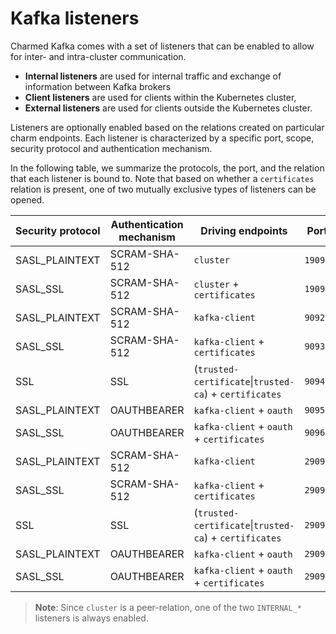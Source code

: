 # Kafka listeners

Charmed Kafka comes with a set of listeners that can be enabled to allow for
inter- and intra-cluster communication. 

- **Internal listeners** are used for internal traffic and exchange of information between Kafka brokers
- **Client listeners** are used for clients within the Kubernetes cluster,
- **External listeners** are used for clients outside the Kubernetes cluster.

Listeners are optionally enabled based on the relations created on particular
charm endpoints. Each listener is characterized by a specific port, scope, security protocol and authentication mechanism.

In the following table, we summarize the protocols, the port, and
the relation that each listener is bound to. Note that based on whether a `certificates`
relation is present, one of two mutually exclusive types of listeners can be 
opened.

| Security protocol | Authentication mechanism | Driving endpoints                                      | Port    | Scope    | Listener name                         |
|-------------------|--------------------------|--------------------------------------------------------|---------|----------|---------------------------------------|
| SASL_PLAINTEXT    | SCRAM-SHA-512            | `cluster`                                              | `19092` | INTERNAL | INTERNAL_SASL_PLAINTEXT_SCRAM_SHA_512 |
| SASL_SSL          | SCRAM-SHA-512            | `cluster` + `certificates`                             | `19093` | INTERNAL | INTERNAL_SASL_SSL_SCRAM_SHA_512       |
| SASL_PLAINTEXT    | SCRAM-SHA-512            | `kafka-client`                                         | `9092`  | CLIENT   | CLIENT_SASL_PLAINTEXT_SCRAM_SHA_512   |
| SASL_SSL          | SCRAM-SHA-512            | `kafka-client` + `certificates`                        | `9093`  | CLIENT   | CLIENT_SASL_SSL_SCRAM_SHA_512         |
| SSL               | SSL                      | (`trusted-certificate`\|`trusted-ca`) + `certificates` | `9094`  | CLIENT   | CLIENT_SSL_SSL                        |
| SASL_PLAINTEXT    | OAUTHBEARER              | `kafka-client` + `oauth`                               | `9095`  | CLIENT   | CLIENT_SASL_PLAINTEXT_OAUTHBEARER     |
| SASL_SSL          | OAUTHBEARER              | `kafka-client` + `oauth` + `certificates`              | `9096`  | CLIENT   | CLIENT_SASL_SSL_OAUTHBEARER           |
| SASL_PLAINTEXT    | SCRAM-SHA-512            | `kafka-client`                                         | `29092` | EXTERNAL | EXTERNAL_SASL_PLAINTEXT_SCRAM_SHA_512 |
| SASL_SSL          | SCRAM-SHA-512            | `kafka-client` + `certificates`                        | `29093` | EXTERNAL | EXTERNAL_SASL_SSL_SCRAM_SHA_512       |
| SSL               | SSL                      | (`trusted-certificate`\|`trusted-ca`) + `certificates` | `29094` | EXTERNAL | EXTERNAL_SSL_SSL                      |
| SASL_PLAINTEXT    | OAUTHBEARER              | `kafka-client` + `oauth`                               | `29095` | EXTERNAL | EXTERNAL_SASL_PLAINTEXT_OAUTHBEARER   |
| SASL_SSL          | OAUTHBEARER              | `kafka-client` + `oauth` + `certificates`              | `29096` | EXTERNAL | EXTERNAL_SASL_SSL_OAUTHBEARER         |

> **Note**: Since `cluster` is a peer-relation, one of the two `INTERNAL_*` listeners is always enabled.